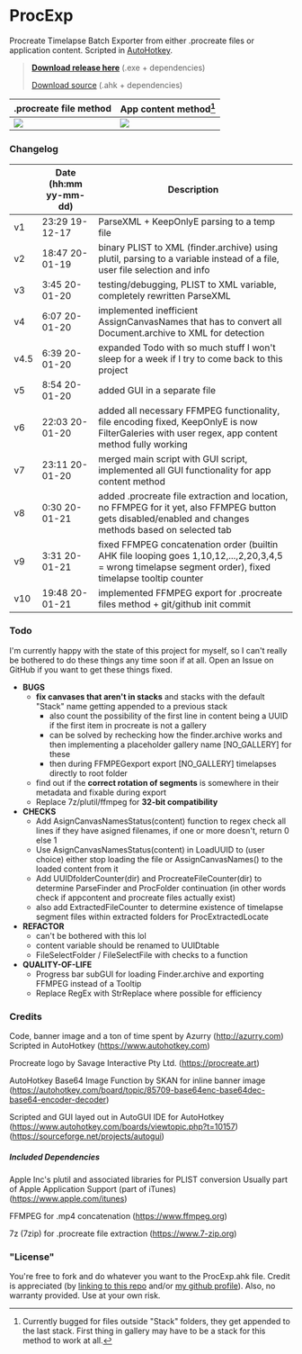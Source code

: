 # ProcExp
Procreate Timelapse Batch Exporter from either .procreate files or application content. Scripted in [AutoHotkey](https://www.autohotkey.com/).

> [**Download release here**](https://github.com/azurry/ProcExp/releases) (.exe + dependencies)
>
> [Download source](https://github.com/azurry/ProcExp/archive/master.zip) (.ahk + dependencies)

| .procreate file method               | App content method[^stack bug]       |
| ------------------------------------ | ------------------------------------ |
| ![](https://i.imgur.com/qQ4CYDB.png) | ![](https://i.imgur.com/W1eM9Qp.png) |

[^Stack bug]: Currently bugged for files outside "Stack" folders, they get appended to the last stack. First thing in gallery may have to be a stack for this method to work at all.

### Changelog

|      | Date (hh:mm yy-mm-dd) | Description                                                  |
| ---- | --------------------- | ------------------------------------------------------------ |
| v1   | 23:29 19-12-17        | ParseXML + KeepOnlyE parsing to a temp file                  |
| v2   | 18:47 20-01-19        | binary PLIST to XML (finder.archive) using plutil, parsing to a variable instead of a file, user file selection and info |
| v3   | 3:45 20-01-20         | testing/debugging, PLIST to XML variable, completely rewritten ParseXML |
| v4   | 6:07 20-01-20         | implemented inefficient AssignCanvasNames that has to convert all Document.archive to XML for detection |
| v4.5 | 6:39 20-01-20         | expanded Todo with so much stuff I won't sleep for a week if I try to come back to this project |
| v5   | 8:54 20-01-20         | added GUI in a separate file                                 |
| v6   | 22:03 20-01-20        | added all necessary FFMPEG functionality, file encoding fixed, KeepOnlyE is now FilterGaleries with user regex, app content method fully working |
| v7   | 23:11 20-01-20        | merged main script with GUI script, implemented all GUI functionality for app content method |
| v8   | 0:30 20-01-21         | added .procreate file extraction and location, no FFMPEG for it yet, also FFMPEG button gets disabled/enabled and changes methods based on selected tab |
| v9   | 3:31 20-01-21         | fixed FFMPEG concatenation order (builtin AHK file looping goes 1,10,12,...,2,20,3,4,5 = wrong timelapse segment order), fixed timelapse tooltip counter |
| v10  | 19:48 20-01-21        | implemented FFMPEG export for .procreate files method + git/github init commit |

### Todo

I'm currently happy with the state of this project for myself, so I can't really be bothered to do these things any time soon if at all.
Open an Issue on GitHub if you want to get these things fixed.

- **BUGS**
  - **fix canvases that aren't in stacks** and stacks with the default "Stack" name getting appended to a previous stack
    - also count the possibility of the first line in content being a UUID if the first item in procreate is not a gallery
    - can be solved by rechecking how the finder.archive works and then implementing a placeholder gallery name [NO_GALLERY] for these
    - then during FFMPEGexport export [NO_GALLERY] timelapses directly to root folder
  - find out if the **correct rotation of segments** is somewhere in their metadata and fixable during export
  - Replace 7z/plutil/ffmpeg for **32-bit compatibility**
- **CHECKS**
  - Add AsignCanvasNamesStatus(content) function to regex check all lines if they have asigned filenames, if one or more doesn't, return 0 else 1
  - Use AsignCanvasNamesStatus(content) in LoadUUID to (user choice) either stop loading the file or AssignCanvasNames() to the loaded content from it
  - Add UUIDfolderCounter(dir) and ProcreateFileCounter(dir) to determine ParseFinder and ProcFolder continuation (in other words check if appcontent and procreate files actually exist)
  - also add ExtractedFileCounter to determine existence of timelapse segment files within extracted folders for ProcExtractedLocate
- **REFACTOR**
  - can't be bothered with this lol
  - content variable should be renamed to UUIDtable
  - FileSelectFolder / FileSelectFile with checks to a function
- **QUALITY-OF-LIFE**
  - Progress bar subGUI for loading Finder.archive and exporting FFMPEG instead of a Tooltip
  - Replace RegEx with StrReplace where possible for efficiency

### Credits

Code, banner image and a ton of time spent by Azurry (http://azurry.com)
Scripted in AutoHotkey (https://www.autohotkey.com)

Procreate logo by Savage Interactive Pty Ltd.
(https://procreate.art)

AutoHotkey Base64 Image Function by SKAN for inline banner image
(https://autohotkey.com/board/topic/85709-base64enc-base64dec-base64-encoder-decoder)

Scripted and GUI layed out in AutoGUI IDE for AutoHotkey
(https://www.autohotkey.com/boards/viewtopic.php?t=10157)
(https://sourceforge.net/projects/autogui)

##### Included Dependencies

Apple Inc's plutil and associated libraries for PLIST conversion
Usually part of Apple Application Support (part of iTunes)
(https://www.apple.com/itunes)

FFMPEG for .mp4 concatenation
(https://www.ffmpeg.org)

7z (7zip) for .procreate file extraction
(https://www.7-zip.org)

### "License"

You're free to fork and do whatever you want to the ProcExp.ahk file.
Credit is appreciated (by [linking to this repo](https://github.com/azurry/ProcExp) and/or [my github profile](https://github.com/azurry)).
Also, no warranty provided. Use at your own risk.